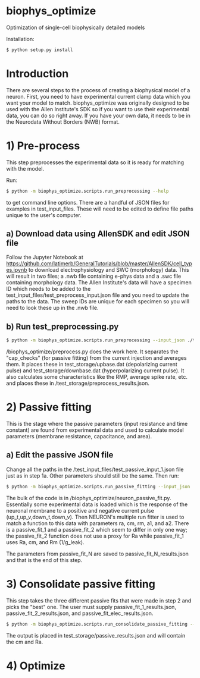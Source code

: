# biophys_optimize
Optimization of single-cell biophysically detailed models

Installation:
```bash
$ python setup.py install
```
# Introduction
There are several steps to the process of creating a biophysical model of a neuron. First, you need to have experimental current clamp data which you want your model to match. biophys_optimize was originally designed to be used with the Allen Institute's SDK so if you want to use their experimental data, you can do so right away. If you have your own data, it needs to be in the Neurodata Without Borders (NWB) format. 

# 1) Pre-process
This step preprocesses the experimental data so it is ready for matching with the model.

Run:
```bash
$ python -m biophys_optimize.scripts.run_preprocessing --help
```
to get command line options. There are a handful of JSON files for examples in test_input_files. These will need to be edited to define file paths unique to the user's computer.

## a) Download data using AllenSDK and edit JSON file
Follow the Jupyter Notebook at https://github.com/latimerb/GeneralTutorials/blob/master/AllenSDK/cell_types.ipynb to download electrophysiology and SWC (morphology) data. This will result in two files; a .nwb file containing e-phys data and a .swc file containing morphology data. The Allen Institute's data will have a specimen ID which needs to be added to the test_input_files/test_preprocess_input.json file and you need to update the paths to the data. The sweep IDs are unique for each specimen so you will need to look these up in the .nwb file.
      
## b) Run test_preprocessing.py  
```bash
$ python -m biophys_optimize.scripts.run_preprocessing --input_json ./test_input_files/test_preprocess_input.json
```
/biophys_optimize/preprocess.py does the work here. It separates the "cap_checks" (for passive fitting) from the current injection and averages them. It places these in test_storage/upbase.dat (depolarizing current pulse) and test_storage/downbase.dat (hyperpolarizing current pulse). It also calculates some characteristics like the RMP, average spike rate, etc. and places these in /test_storage/preprocess_results.json.


# 2) Passive fitting
This is the stage where the passive parameters (input resistance and time constant) are found from experimental data and used to calculate model parameters (membrane resistance, capacitance, and area).

## a) Edit the passive JSON file
Change all the paths in the /test_input_files/test_passive_input_1.json file just as in step 1a. Other parameters should still be the same. Then run:
```bash
$ python -m biophys_optimize.scripts.run_passive_fitting --input_json ./test_input_files/test_passive_input_1.json
```
The bulk of the code is in /biophys_optimize/neuron_passive_fit.py. Essentially some experimental data is loaded which is the response of the neuronal membrane to a positive and negative current pulse (up_t,up_v,down_t,down_v). Then NEURON's multiple run fitter is used to match a function to this data with parameters ra, cm, rm, a1, and a2. There is a passive_fit_1 and a passive_fit_2 which seem to differ in only one way; the passive_fit_2 function does not use a proxy for Ra while passive_fit_1 uses Ra, cm, and Rm (1/g_leak). 

The parameters from passive_fit_N are saved to passive_fit_N_results.json and that is the end of this step.


# 3) Consolidate passive fitting

This step takes the three different passive fits that were made in step 2 and picks the "best" one. The user must supply passive_fit_1_results.json, passive_fit_2_results.json, and passive_fit_elec_results.json. 

```bash
$ python -m biophys_optimize.scripts.run_consolidate_passive_fitting --input_json ./test_input_files/test_consolidate_input.json
```
The output is placed in test_storage/passive_results.json and will contain the cm and Ra. 

# 4) Optimize

